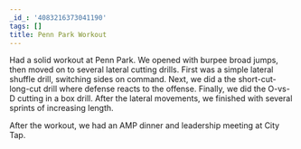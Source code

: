 ```yaml
---
_id_: '4083216373041190'
tags: []
title: Penn Park Workout
---
```


Had a solid workout at Penn Park. We opened with burpee broad jumps, then moved on to several lateral cutting drills. First was a simple lateral shuffle drill, switching sides on command. Next, we did a the short-cut-long-cut drill where defense reacts to the offense. Finally, we did the O-vs-D cutting in a box drill. After the lateral movements, we finished with several sprints of increasing length.

After the workout, we had an AMP dinner and leadership meeting at City Tap. 
